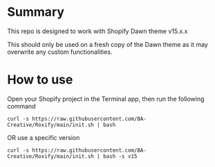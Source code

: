 # Summary
This repo is designed to work with Shopify Dawn theme v15.x.x

This should only be used on a fresh copy of the Dawn theme as it may overwrite any custom functionalities.

# How to use
Open your Shopify project in the Terminal app, then run the following command
```
curl -s https://raw.githubusercontent.com/BA-Creative/Roxify/main/init.sh | bash
```
OR use a specific version
```
curl -s https://raw.githubusercontent.com/BA-Creative/Roxify/main/init.sh | bash -s v15
```